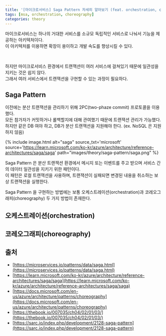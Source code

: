 ```yaml
---
title: '[마이크로서비스] Saga Pattern 자세히 알아보기 (feat. orchestration, choreography)' 
tags: [msa, orchestration, choreography]
categories: theory
---
```


마이크로서비스는 하나의 거대한 서비스를 소규모 독립적인 서비스로 나눠서 기능을 제공하는 아키텍처이다.  
이 아키텍처를 이용하면 확장이 용이하고 개발 속도를 향상시킬 수 있다.  

<!--more-->

<br/>

하지만 마이크로서비스 환경에서 트랜잭션이 여러 서비스에 걸쳐있기 때문에 일관성을 지키는 것은 쉽지 않다.  
그래서 여러 서비스에서 트랜잭션을 구현할 수 있는 과정이 필요하다.  

## Saga Pattern 

이전에는 분산 트랜잭션을 관리하기 위해 2PC(two-phaze commit) 프로토콜을 이용했다.  
모든 참가자가 커밋하거나 롤백할지에 대해 관여했기 때문에 트랜잭션 관리가 가능했다. 
하지만 같은 DB 여야 하고, DB가 분산 트랜잭션을 지원해야 한다. (ex. NoSQL 은 지원하지 않음) 

{% include image.html alt="saga" source_txt='microsoft' source='https://learn.microsoft.com/ko-kr/azure/architecture/reference-architectures/saga/saga' path="images/theory/saga-pattern/saga.png" %}

Saga Pattern 은 분산 트랜잭션 환경에서 메시지 또는 이벤트를 주고 받으며 서비스 간의 데이터 일관성을 지키기 위한 패턴이다.  
이 패턴은 로컬 트랜잭션을 사용하며, 트랜잭션이 실패되면 변경된 내용을 취소하는 보상 트랜잭션을 실행한다.  

Saga Pattern 을 구현하는 방법에는 보통 오케스트레이션(orchestration)과 코레오그래피(choreography) 두 가지 방법이 존재한다.   


## 오케스트레이션(orchestration)

## 코레오그래피(choreography)


## 출처 

- [https://microservices.io/patterns/data/saga.html](https://microservices.io/patterns/data/saga.html)
- [https://learn.microsoft.com/ko-kr/azure/architecture/reference-architectures/saga/saga](https://learn.microsoft.com/ko-kr/azure/architecture/reference-architectures/saga/saga)
- [https://docs.microsoft.com/en-us/azure/architecture/patterns/choreography](https://docs.microsoft.com/en-us/azure/architecture/patterns/choreography)
- [https://thebook.io/007035/ch04/02/01/03/](https://thebook.io/007035/ch04/02/01/03/)
- [https://sarc.io/index.php/development/2128-saga-pattern](https://sarc.io/index.php/development/2128-saga-pattern)